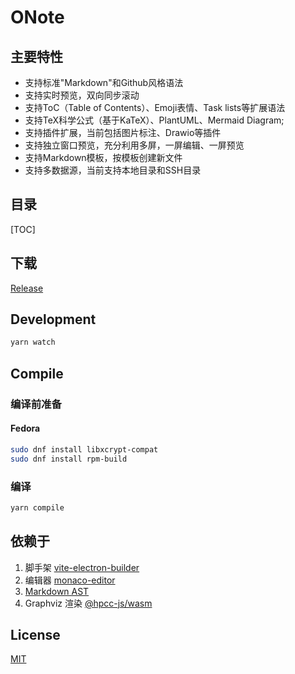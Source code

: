 # ONote

## 主要特性
- 支持标准"Markdown"和Github风格语法
- 支持实时预览，双向同步滚动
- 支持ToC（Table of Contents）、Emoji表情、Task lists等扩展语法
- 支持TeX科学公式（基于KaTeX）、PlantUML、Mermaid Diagram;
- 支持插件扩展，当前包括图片标注、Drawio等插件
- 支持独立窗口预览，充分利用多屏，一屏编辑、一屏预览
- 支持Markdown模板，按模板创建新文件
- 支持多数据源，当前支持本地目录和SSH目录

## 目录
[TOC]

## 下载

[Release](https://github.com/pansinm/ONote/releases)

## Development

```bash
yarn watch
```

## Compile

### 编译前准备

#### Fedora
```bash
sudo dnf install libxcrypt-compat
sudo dnf install rpm-build
```

### 编译
```bash
yarn compile
```

## 依赖于

1. 脚手架 [vite-electron-builder](https://github.com/cawa-93/vite-electron-builder)
2. 编辑器 [monaco-editor](https://microsoft.github.io/monaco-editor/)
3. [Markdown AST](https://github.com/syntax-tree/mdast)
4. Graphviz 渲染 [@hpcc-js/wasm](https://github.com/hpcc-systems/hpcc-js-wasm)

## License

[MIT](LICENSE)
